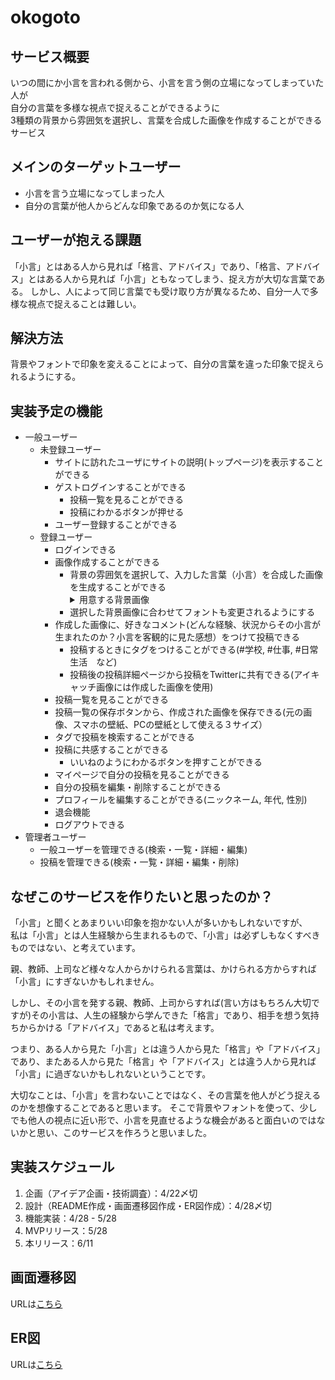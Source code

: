 # okogoto

## サービス概要
いつの間にか小言を言われる側から、小言を言う側の立場になってしまっていた人が  
自分の言葉を多様な視点で捉えることができるように  
3種類の背景から雰囲気を選択し、言葉を合成した画像を作成することができるサービス

## メインのターゲットユーザー
- 小言を言う立場になってしまった人
- 自分の言葉が他人からどんな印象であるのか気になる人

## ユーザーが抱える課題  
「小言」とはある人から見れば「格言、アドバイス」であり、「格言、アドバイス」とはある人から見れば「小言」ともなってしまう、捉え方が大切な言葉である。
しかし、人によって同じ言葉でも受け取り方が異なるため、自分一人で多様な視点で捉えることは難しい。

## 解決方法
背景やフォントで印象を変えることによって、自分の言葉を違った印象で捉えられるようにする。

## 実装予定の機能
- 一般ユーザー
  - 未登録ユーザー
    - サイトに訪れたユーザにサイトの説明(トップページ)を表示することができる
    - ゲストログインすることができる
      - 投稿一覧を見ることができる
      - 投稿にわかるボタンが押せる
    - ユーザー登録することができる
  - 登録ユーザー
    - ログインできる
    - 画像作成することができる
      - 背景の雰囲気を選択して、入力した言葉（小言）を合成した画像を生成することができる
        <details>
          <summary>用意する背景画像</summary>
          ・入力した言葉が格言のように見える雰囲気の画像<br>
          ・入力した言葉が親から言われる小言のように見える雰囲気の画像<br>
          ・入力した言葉が親友を想ってかける言葉のように見える雰囲気の画像
        </details>
      - 選択した背景画像に合わせてフォントも変更されるようにする
    - 作成した画像に、好きなコメント(どんな経験、状況からその小言が生まれたのか？小言を客観的に見た感想）をつけて投稿できる
      - 投稿するときにタグをつけることができる(#学校, #仕事, #日常生活　など)
      - 投稿後の投稿詳細ページから投稿をTwitterに共有できる(アイキャッチ画像には作成した画像を使用)
    - 投稿一覧を見ることができる
    - 投稿一覧の保存ボタンから、作成された画像を保存できる(元の画像、スマホの壁紙、PCの壁紙として使える３サイズ）
    - タグで投稿を検索することができる
    - 投稿に共感することができる
      - いいねのようにわかるボタンを押すことができる
    - マイページで自分の投稿を見ることができる
    - 自分の投稿を編集・削除することができる
    - プロフィールを編集することができる(ニックネーム, 年代, 性別)
    - 退会機能
    - ログアウトできる
- 管理者ユーザー
  - 一般ユーザーを管理できる(検索・一覧・詳細・編集)
  - 投稿を管理できる(検索・一覧・詳細・編集・削除)

## なぜこのサービスを作りたいと思ったのか？
「小言」と聞くとあまりいい印象を抱かない人が多いかもしれないですが、  
私は「小言」とは人生経験から生まれるもので、「小言」は必ずしもなくすべきものではない、と考えています。 

親、教師、上司など様々な人からかけられる言葉は、かけられる方からすれば「小言」にすぎないかもしれません。  

しかし、その小言を発する親、教師、上司からすれば(言い方はもちろん大切ですが)その小言は、人生の経験から学んできた「格言」であり、相手を想う気持ちからかける「アドバイス」であると私は考えます。 

つまり、ある人から見た「小言」とは違う人から見た「格言」や「アドバイス」であり、またある人から見た「格言」や「アドバイス」とは違う人から見れば「小言」に過ぎないかもしれないということです。

大切なことは、「小言」を言わないことではなく、その言葉を他人がどう捉えるのかを想像することであると思います。
そこで背景やフォントを使って、少しでも他人の視点に近い形で、小言を見直せるような機会があると面白いのではないかと思い、このサービスを作ろうと思いました。

## 実装スケジュール
1. 企画（アイデア企画・技術調査）：4/22〆切
2. 設計（README作成・画面遷移図作成・ER図作成）：4/28〆切
3. 機能実装：4/28 - 5/28
4. MVPリリース：5/28
5. 本リリース：6/11

## 画面遷移図
URLは[こちら](https://www.figma.com/file/ZAzFVnnQfExiEaMmkomisv/okogoto?node-id=0%3A1&t=9IdkUgk58acLBDmW-1)

## ER図
URLは[こちら](https://viewer.diagrams.net/?tags=%7B%7D&highlight=0000ff&edit=_blank&layers=1&nav=1&title=okogoto.drawio#R7Z1bj9o4FMc%2FzUjdh65IQiA8LvQmdWa3mnbVdl%2BQh5iQnSSOHDNAP%2F06YCeAuTiz5GpLlUocxwGfv%2F3zsY89d9YkXH%2FEIF48IBcGd2bPXd9Z7%2B5M0%2Bj1%2BvS%2FNGWzSxk45i7Bw77LMuUJX%2F1fkD%2FJUpe%2BC5ODjAShgPjxYeIMRRGckYM0gDFaHWabo%2BDwrTHwoJDwdQYCMfW775IFSzUGo%2FzGJ%2Bh7C%2FZqxxzuboSAZ2a%2FJFkAF632kqz3d9YEI0R2n8L1BAZp5fF62T334czd7IthGBGZB%2Fp%2FP0c%2F%2Fvnz5enL26f72eefnx6%2BfH9rGA77dmTDfzJ0aQ2wS4TJAnkoAsH7PHWM0TJyYVpuj17lee4RimmiQRP%2FhYRsmDnBkiCatCBhwO7CtU9%2BpI%2F%2FbrOrn6yw9PO79f7Fhl9EBG9%2B7F%2F8zEtIL%2FPHtlf8uYRg9AwnKECYprhwDpYB2eZy%2F0gFQhPfP%2F6CGH1DDyDa7O588IMgex5gkucMQeT%2BFUF%2BYy%2BjaBBmowQt8QxesgITNsAeJJfy9Zi1UhPtvYIZ%2FCNEIaQ%2FnWbAMADEfzkUMWBtwcvy5XKhH5hiiqhnV%2B4LCJbsTcsE4kRQFJV%2BnH4k4CnIao6Jw0qrjrZeAvwIYqaPGQoCECf%2BNvsuZeEH7j3YoCXhBfGr8dxfQ%2Fdx19SNrTxX97SwhNllTgvnek5vg8D3Ivp5Ru2UvnGMYUK%2Fyz1ICMuxp9SzRn2BmMD1RSOwuwPWAbAesD9k16u8P7F4J7HY60qyjDe3mynY7bLJHlPtjxcI%2B79SQx20DGbG7fXKDwMQ0f4QuEdJY%2BTy9jinLYa3xghtW9KhudNMLkbxN94c0oQY%2BRHZ1oM9pv9ozUzSpm%2FT7zqh10Z%2BTf%2Bl2TGZoIi2fSqrtAxIrbuCqYXHZNtJpYUGcM7Lx6ze089PiBAUnhXAxaZwXRVMBpakCuyyRGAJIvjy%2BawM6O8nPggeKWJB5AU7o22JC3KjnbDsybrO6ve44o9bKqLVOQ%2B2He%2FCd11IW%2B14tfAJ%2FBqDbYe6ooOOa%2B31Ygu4bq59%2BxQ0Dyssr7TCpYGA9lARILT9UOImgs2z7%2Fl6GfQFGdDs9cqAd9C7vOOEGtuPvPvdk4MjndgN0cn6bLM2RzfVjVRxFQjH1hCRgsjpoeFtIOJIQsQqCyIDeRFU03dA1%2BfllUsQW9pWV%2Fr8S7YpTpDj0iroCIaCBiIQwje02dBe%2B7ems6QJCinIjtcrRqq4CiTjaHbUzg7DqBseI2Xh4Ugbq%2Bvw4CLcEwHw4BvaZqAHscL0kJeIcvQwxHlHjY%2FK8dGvGx9GgWnMjvHDkDdX5wEizmN6MHIh1gwpIhP1ICJOfGqIVA4R2bWw8iBSYBqzMRCRNUdf2h6dp4Q4UYlR0G4%2F4%2FYqUA4Cluh9aghUDQGzVzcErAIOZdsgkElcQ8ASHUYYAj9o81LF7VWgHgS0J9AACMjGQ5UHgQ57Apb2BLKqED2BGd7EBLrTGCTJCmFXBR5op%2BB83YgBDZoHlfNgUDsPCgQptI4HQ2l7dJ4HYhRCQl%2BrAgPkRaAcA%2Fp6ibkBDBjVzYC%2BOGPQGQb09RpyVhXiGjKGCSSZRzAl6BlGCjChgCjUY4Le8VA%2FE7L%2Bvz4mtHHPg2zz17sasqoQZwFOMWEK17FPb0wBeePSL0T8EHYaEHpXw%2Fm6KRDQrgFRFiDsugHBv0AnATGStkfXAWGLUwRHgNguLk8TWqPK0EFeHsrRwRadTE2HyulQ%2B45pu0C0QdvokElc08EWJwvAbAaTZDqj7yTUeZge0SJu%2B76324tEOUYMtQdRPyP6tW%2BMdjrsQQy1B5GZWfQgZhiCNBRJEX%2BhgBiUY4Gj%2FYUGsKD2Xc5Oh%2F0FR%2FsLWVWI%2FsIydlViQQExKMcCw2zfMc3GXaFjmht0HLPNVnivn8fMN9g35DxmW1yajlFC9IHMh%2F1Gn%2FtXDPL2iZgCwznR8s1%2BWZS3dcy53GCvyPl7A2lhnD%2BT%2BaQOypscFmPOFTqU2dZR6VlViBOB%2BljmVynl%2FFjRsG%2BqHKniKpDOoEB8mtIoKTBvUBwlJ7YvVYuSgTii%2BFA3Sio7H20gb6%2Buk2QgDikI8KbNp0kj1KEcPYb6MIQG0OPExqdq6TEUpyNrp8f%2B8LJXagcx1MclZFUhjibTv%2FHVAn40Ui7K8YSPgzVP6uSJITvDWZ470sYj1m403OxJm6vrNBmYggqekYcImvphGv7Y4g22lWtFPZTogJgmoOTE%2FqqKUdLGiJgbdQ86YCarCtFDnaEwpPWnKVJAJspRZKgdkiZQ5MQ%2BrIpnuNrokEjaY6g9jqwqRI9DtRh77VKcrRtHh101AAbmiQ1X1cLA6fBZn46OqsqqQoyqUi3IXgdOna0bwxwKltdB9mUF2Y9YxqtB9jxaoyEx9iPRbyDAKxZib%2FbuOh5iP%2BQLTjwcTtbfc8pC%2FEh0BPRQ739G2I%2FkdZH9raeaR3ojcRFBoQj7rBHoseBIXEVoV0xLuRH2BZSi3EBxpA8CvvmsQXGU1L4OOWrjQcA36h30OcFZVYhTiBEIdShLEY0oRxCjJ44%2BAv8Z6p3aR4owWT3xDbqyM8VZwOPt%2F2B4T9P%2F5o5k3h7as1fb6In8V8iVzNuBHgMYPXEQoJ3J12lFwbFAgcVHpYFSwJ18BVBq37Ft9MTlydo33VXmUubNQPPE4MPc9u26a4ZA1IOIIS5LaohUD5HaN24bhikIQSGIGPJTDN2HiLjUmZ4GqDZECghEPYiYlqCMCgOg%2BOe9UKbrAVDZResCoLiBrwZA8eMFSg%2BAopcYIbIvKtrOFg%2FIhWmO%2FwA%3D)
